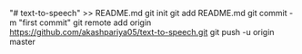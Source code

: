 "# text-to-speech" >> README.md
git init
git add README.md
git commit -m "first commit"
git remote add origin https://github.com/akashpariya05/text-to-speech.git
git push -u origin master

